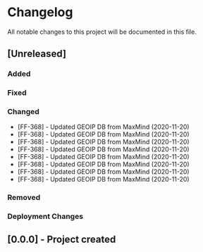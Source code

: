 ﻿# Changelog
All notable changes to this project will be documented in this file.

<!--
Please ADD ALL Changes to the UNRELEASED SECTION and not a specific release
-->

## [Unreleased]
### Added
### Fixed
### Changed
- [FF-368] - Updated GEOIP DB from MaxMind (2020-11-20)
- [FF-368] - Updated GEOIP DB from MaxMind (2020-11-20)
- [FF-368] - Updated GEOIP DB from MaxMind (2020-11-20)
- [FF-368] - Updated GEOIP DB from MaxMind (2020-11-20)
- [FF-368] - Updated GEOIP DB from MaxMind (2020-11-20)
- [FF-368] - Updated GEOIP DB from MaxMind (2020-11-20)
- [FF-368] - Updated GEOIP DB from MaxMind (2020-11-20)
- [FF-368] - Updated GEOIP DB from MaxMind (2020-11-20)
### Removed
### Deployment Changes

<!--
Releases that have at least been deployed to staging, BUT NOT necessarily released to live.  Changes should be moved from [Unreleased] into here as they are merged into the appropriate release branch
-->
## [0.0.0] - Project created